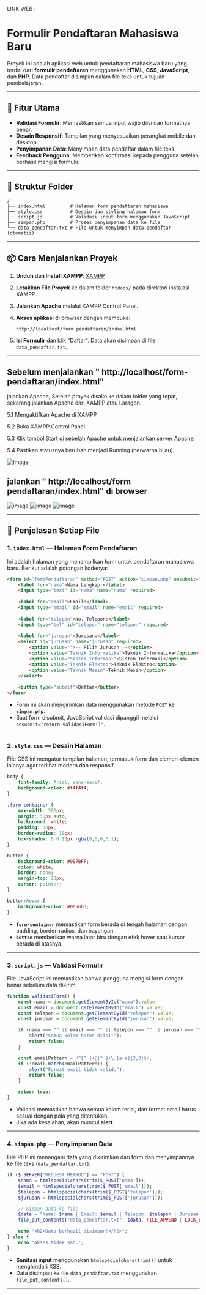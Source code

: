 LINK WEB : 

# Formulir Pendaftaran Mahasiswa Baru

Proyek ini adalah aplikasi web untuk pendaftaran mahasiswa baru yang terdiri dari **formulir pendaftaran** menggunakan **HTML**, **CSS**, **JavaScript**, dan **PHP**. Data pendaftar disimpan dalam file teks untuk tujuan pembelajaran.

---

## 🚀 Fitur Utama

* **Validasi Formulir**: Memastikan semua input wajib diisi dan formatnya benar.
* **Desain Responsif**: Tampilan yang menyesuaikan perangkat mobile dan desktop.
* **Penyimpanan Data**: Menyimpan data pendaftar dalam file teks.
* **Feedback Pengguna**: Memberikan konfirmasi kepada pengguna setelah berhasil mengisi formulir.

---

## 📂 Struktur Folder

```
/
├── index.html         # Halaman form pendaftaran mahasiswa
├── style.css          # Desain dan styling halaman form
├── script.js          # Validasi input form menggunakan JavaScript
├── simpan.php         # Proses penyimpanan data ke file
└── data_pendaftar.txt # File untuk menyimpan data pendaftar (otomatis)
```
---
## 📦 Cara Menjalankan Proyek

1. **Unduh dan Install XAMPP**: [XAMPP](https://www.apachefriends.org/index.html)
2. **Letakkan File Proyek** ke dalam folder `htdocs/` pada direktori instalasi XAMPP.
3. **Jalankan Apache** melalui XAMPP Control Panel.
4. **Akses aplikasi** di browser dengan membuka:

   ```
   http://localhost/form pendaftaran/index.html
   ```
5. **Isi Formulir** dan klik "Daftar". Data akan disimpan di file `data_pendaftar.txt`.

---
## Sebelum menjalankan " http://localhost/form-pendaftaran/index.html"

jalankan Apache, Setelah proyek disalin ke dalam folder yang tepat, sekarang jalankan Apache dari XAMPP atau Laragon.

5.1 Mengaktifkan Apache di XAMPP

5.2 Buka XAMPP Control Panel.

5.3 Klik tombol Start di sebelah Apache untuk menjalankan server Apache.

5.4 Pastikan statusnya berubah menjadi Running (berwarna hijau).

![image](https://github.com/user-attachments/assets/0ee3a99e-54e6-48d7-a16f-2986e69b0226)

## jalankan " http://localhost/form pendaftaran/index.html" di browser  
![image](https://github.com/user-attachments/assets/32262f0c-419a-42fe-948d-de412513bd0f)
![image](https://github.com/user-attachments/assets/8b72cd45-bfb7-4ebd-81f2-15904056af7c)
![image](https://github.com/user-attachments/assets/8888d63c-22a8-434d-b501-affabc15c6f9)

---

## 📝 Penjelasan Setiap File

### 1. **`index.html`** — Halaman Form Pendaftaran

Ini adalah halaman yang menampilkan form untuk pendaftaran mahasiswa baru. Berikut adalah potongan kodenya:

```html
<form id="formPendaftaran" method="POST" action="simpan.php" onsubmit="return validasiForm()">
    <label for="nama">Nama Lengkap:</label>
    <input type="text" id="nama" name="nama" required>
    
    <label for="email">Email:</label>
    <input type="email" id="email" name="email" required>
    
    <label for="telepon">No. Telepon:</label>
    <input type="tel" id="telepon" name="telepon" required>
    
    <label for="jurusan">Jurusan:</label>
    <select id="jurusan" name="jurusan" required>
        <option value="">-- Pilih Jurusan --</option>
        <option value="Teknik Informatika">Teknik Informatika</option>
        <option value="Sistem Informasi">Sistem Informasi</option>
        <option value="Teknik Elektro">Teknik Elektro</option>
        <option value="Teknik Mesin">Teknik Mesin</option>
    </select>
    
    <button type="submit">Daftar</button>
</form>
```

* Form ini akan mengirimkan data menggunakan metode `POST` ke **`simpan.php`**.
* Saat form disubmit, JavaScript validasi dipanggil melalui `onsubmit="return validasiForm()"`.

---

### 2. **`style.css`** — Desain Halaman

File CSS ini mengatur tampilan halaman, termasuk form dan elemen-elemen lainnya agar terlihat modern dan responsif.

```css
body {
    font-family: Arial, sans-serif;
    background-color: #f4f4f4;
}

.form-container {
    max-width: 500px;
    margin: 50px auto;
    background: white;
    padding: 30px;
    border-radius: 10px;
    box-shadow: 0 0 10px rgba(0,0,0,0.1);
}

button {
    background-color: #007BFF;
    color: white;
    border: none;
    margin-top: 20px;
    cursor: pointer;
}

button:hover {
    background-color: #0056b3;
}
```

* **`form-container`** memastikan form berada di tengah halaman dengan padding, border-radius, dan bayangan.
* **`button`** memberikan warna latar biru dengan efek hover saat kursor berada di atasnya.

---

### 3. **`script.js`** — Validasi Formulir

File JavaScript ini memastikan bahwa pengguna mengisi form dengan benar sebelum data dikirim.

```javascript
function validasiForm() {
    const nama = document.getElementById("nama").value;
    const email = document.getElementById("email").value;
    const telepon = document.getElementById("telepon").value;
    const jurusan = document.getElementById("jurusan").value;

    if (nama === "" || email === "" || telepon === "" || jurusan === "") {
        alert("Semua kolom harus diisi!");
        return false;
    }

    const emailPattern = /^[^ ]+@[^ ]+\.[a-z]{2,3}$/;
    if (!email.match(emailPattern)) {
        alert("Format email tidak valid.");
        return false;
    }

    return true;
}
```

* Validasi memastikan bahwa semua kolom terisi, dan format email harus sesuai dengan pola yang ditentukan.
* Jika ada kesalahan, akan muncul **alert**.

---

### 4. **`simpan.php`** — Penyimpanan Data

File PHP ini menangani data yang dikirimkan dari form dan menyimpannya ke file teks (`data_pendaftar.txt`).

```php
if ($_SERVER["REQUEST_METHOD"] == "POST") {
    $nama = htmlspecialchars(trim($_POST['nama']));
    $email = htmlspecialchars(trim($_POST['email']));
    $telepon = htmlspecialchars(trim($_POST['telepon']));
    $jurusan = htmlspecialchars(trim($_POST['jurusan']));

    // Simpan data ke file
    $data = "Nama: $nama | Email: $email | Telepon: $telepon | Jurusan: $jurusan\n";
    file_put_contents("data_pendaftar.txt", $data, FILE_APPEND | LOCK_EX);

    echo "<h2>Data berhasil disimpan!</h2>";
} else {
    echo "Akses tidak sah.";
}
```

* **Sanitasi input** menggunakan `htmlspecialchars(trim())` untuk menghindari XSS.
* Data disimpan ke file `data_pendaftar.txt` menggunakan `file_put_contents()`.

---

